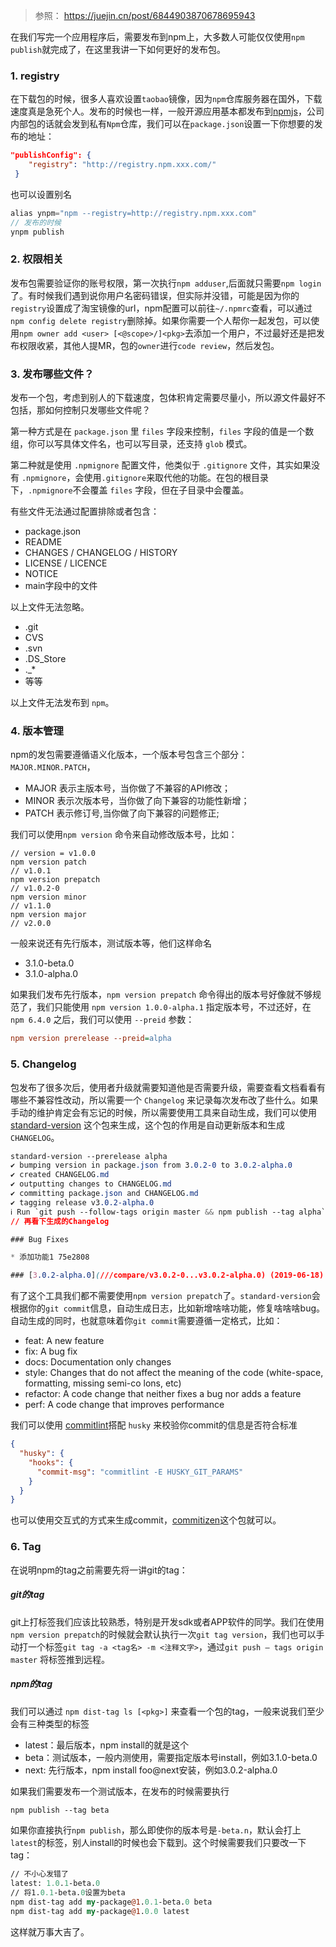 > 参照：
> https://juejin.cn/post/6844903870678695943

在我们写完一个应用程序后，需要发布到npm上，大多数人可能仅仅使用`npm publish`就完成了，在这里我讲一下如何更好的发布包。

### 1. registry

在下载包的时候，很多人喜欢设置`taobao`镜像，因为`npm`仓库服务器在国外，下载速度真是急死个人。发布的时候也一样，一般开源应用基本都发布到[npmjs](https://link.juejin.cn?target=https%3A%2F%2Fwww.npmjs.com%2F)，公司内部包的话就会发到私有`Npm`仓库，我们可以在`package.json`设置一下你想要的发布的地址：

```json
"publishConfig": {
    "registry": "http://registry.npm.xxx.com/"
 }

```

也可以设置别名

```csharp
alias ynpm="npm --registry=http://registry.npm.xxx.com"
// 发布的时候
ynpm publish

```

### 2. 权限相关

发布包需要验证你的账号权限，第一次执行`npm adduser`,后面就只需要`npm login`了。有时候我们遇到说你用户名密码错误，但实际并没错，可能是因为你的`registry`设置成了淘宝镜像的url，npm配置可以前往`~/.npmrc`查看，可以通过`npm config delete registry`删除掉。如果你需要一个人帮你一起发包，可以使用`npm owner add <user> [<@scope>/]<pkg>`去添加一个用户，不过最好还是把发布权限收紧，其他人提MR，包的`owner`进行`code review`，然后发包。

### 3. 发布哪些文件？

发布一个包，考虑到别人的下载速度，包体积肯定需要尽量小，所以源文件最好不包括，那如何控制只发哪些文件呢？

第一种方式是在 `package.json` 里 `files` 字段来控制，`files` 字段的值是一个数组，你可以写具体文件名，也可以写目录，还支持 `glob` 模式。

第二种就是使用 `.npmignore` 配置文件，他类似于 `.gitignore` 文件，其实如果没有 `.npmignore`，会使用`.gitignore`来取代他的功能。在包的根目录下，`.npmignore`不会覆盖 `files` 字段，但在子目录中会覆盖。

有些文件无法通过配置排除或者包含：

- package.json
- README
- CHANGES / CHANGELOG / HISTORY
- LICENSE / LICENCE
- NOTICE
- main字段中的文件

以上文件无法忽略。

- .git
- CVS
- .svn
- .DS_Store
- ._*
- 等等

以上文件无法发布到 `npm`。

### 4. 版本管理

npm的发包需要遵循语义化版本，一个版本号包含三个部分：`MAJOR.MINOR.PATCH`，

- MAJOR 表示主版本号，当你做了不兼容的API修改；
- MINOR 表示次版本号，当你做了向下兼容的功能性新增；
- PATCH 表示修订号,当你做了向下兼容的问题修正;

我们可以使用`npm version` 命令来自动修改版本号，比如：

```arduino
// version = v1.0.0
npm version patch
// v1.0.1
npm version prepatch
// v1.0.2-0
npm version minor
// v1.1.0
npm version major
// v2.0.0

```

一般来说还有先行版本，测试版本等，他们这样命名

- 3.1.0-beta.0
- 3.1.0-alpha.0

如果我们发布先行版本，`npm version prepatch` 命令得出的版本号好像就不够规范了，我们只能使用 `npm version 1.0.0-alpha.1` 指定版本号，不过还好，在 `npm 6.4.0` 之后，我们可以使用 `--preid` 参数：

```ini
npm version prerelease --preid=alpha

```

### 5. Changelog

包发布了很多次后，使用者升级就需要知道他是否需要升级，需要查看文档看看有哪些不兼容性改动，所以需要一个 `Changelog` 来记录每次发布改了些什么。如果手动的维护肯定会有忘记的时候，所以需要使用工具来自动生成，我们可以使用[standard-version](https://link.juejin.cn?target=https%3A%2F%2Fgithub.com%2Fconventional-changelog%2Fstandard-version) 这个包来生成，这个包的作用是自动更新版本和生成`CHANGELOG`。

```css
standard-version --prerelease alpha
✔ bumping version in package.json from 3.0.2-0 to 3.0.2-alpha.0
✔ created CHANGELOG.md
✔ outputting changes to CHANGELOG.md
✔ committing package.json and CHANGELOG.md
✔ tagging release v3.0.2-alpha.0
ℹ Run `git push --follow-tags origin master && npm publish --tag alpha` to publish
// 再看下生成的Changelog

### Bug Fixes

* 添加功能1 75e2808

### [3.0.2-alpha.0](///compare/v3.0.2-0...v3.0.2-alpha.0) (2019-06-18)

```

有了这个工具我们都不需要使用`npm version prepatch`了。`standard-version`会根据你的`git commit`信息，自动生成日志，比如新增啥啥功能，修复啥啥啥bug。自动生成的同时，也就意味着你`git commit`需要遵循一定格式，比如：

- feat:     A new feature
- fix:      A bug fix
- docs:     Documentation only changes
- style:    Changes that do not affect the meaning of the code (white-space, formatting, missing semi-co lons, etc)
- refactor: A code change that neither fixes a bug nor adds a feature
- perf:     A code change that improves performance

我们可以使用 [commitlint](https://link.juejin.cn?target=https%3A%2F%2Fgithub.com%2Fconventional-changelog%2Fcommitlint)搭配 `husky` 来校验你commit的信息是否符合标准

```json
{
  "husky": {
    "hooks": {
      "commit-msg": "commitlint -E HUSKY_GIT_PARAMS"
    }  
  }
}

```

也可以使用交互式的方式来生成commit，[commitizen](https://link.juejin.cn?target=https%3A%2F%2Fgithub.com%2Fcommitizen%2Fcz-cli)这个包就可以。

### 6. Tag

在说明npm的tag之前需要先将一讲git的tag：

##### git的tag

git上打标签我们应该比较熟悉，特别是开发sdk或者APP软件的同学。我们在使用`npm version prepatch`的时候就会默认执行一次`git tag version`，我们也可以手动打一个标签`git tag -a <tag名> -m <注释文字>`，通过`git push — tags origin master` 将标签推到远程。

##### npm的tag

我们可以通过 `npm dist-tag ls [<pkg>]` 来查看一个包的tag，一般来说我们至少会有三种类型的标签

- latest：最后版本，npm install的就是这个
- beta：测试版本，一般内测使用，需要指定版本号install，例如3.1.0-beta.0
- next: 先行版本，npm install foo@next安装，例如3.0.2-alpha.0

如果我们需要发布一个测试版本，在发布的时候需要执行

```css
npm publish --tag beta

```

如果你直接执行`npm publish`，那么即使你的版本号是`-beta.n`，默认会打上`latest`的标签，别人install的时候也会下载到。这个时候需要我们只要改一下tag：

```perl
// 不小心发错了
latest: 1.0.1-beta.0
// 将1.0.1-beta.0设置为beta
npm dist-tag add my-package@1.0.1-beta.0 beta
npm dist-tag add my-package@1.0.0 latest

```

这样就万事大吉了。